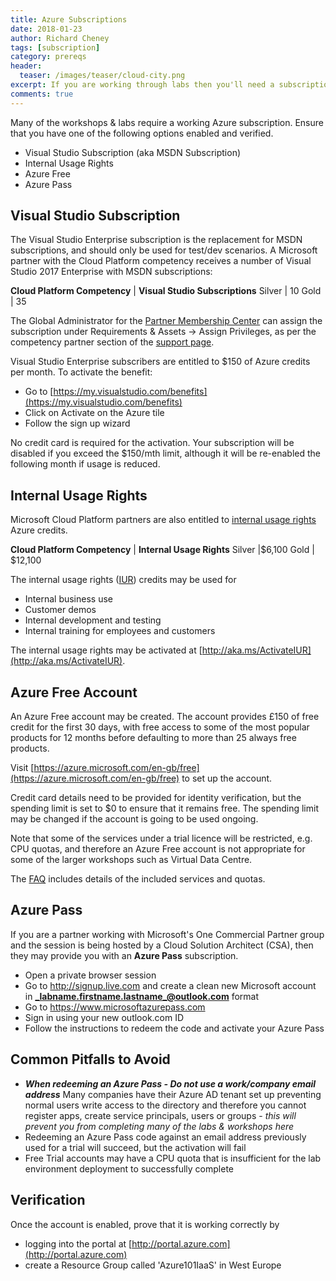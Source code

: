 ```yaml
---
title: Azure Subscriptions
date: 2018-01-23
author: Richard Cheney
tags: [subscription]
category: prereqs
header:
  teaser: /images/teaser/cloud-city.png
excerpt: If you are working through labs then you'll need a subscription.  Here are your options!
comments: true
---
```


Many of the workshops & labs require a working Azure subscription.  Ensure that you have one of the following options enabled and verified.

* Visual Studio Subscription (aka MSDN Subscription)
* Internal Usage Rights
* Azure Free
* Azure Pass

## Visual Studio Subscription

The Visual Studio Enterprise subscription is the replacement for MSDN subscriptions, and should only be used for test/dev scenarios.  A Microsoft partner with the Cloud Platform competency receives a number of Visual Studio 2017 Enterprise with MSDN subscriptions:

**Cloud Platform Competency** | **Visual Studio Subscriptions**
Silver | 10
Gold | 35

The Global Administrator for the [Partner Membership Center](https://partners.microsoft.com/) can assign the subscription under Requirements & Assets -> Assign Privileges, as per the competency partner section of the [support page](https://support.microsoft.com/en-gb/help/4013871/microsoft-partner-network-mpn-visual-studio-subscriptions?tpqid=800-000036).

Visual Studio Enterprise subscribers are entitled to $150 of Azure credits per month.
To activate the benefit:

* Go to [https://my.visualstudio.com/benefits](https://my.visualstudio.com/benefits)
* Click on Activate on the Azure tile
* Follow the sign up wizard

No credit card is required for the activation.  Your subscription will be disabled if you exceed the $150/mth limit, although it will be re-enabled the following month if usage is reduced.

## Internal Usage Rights

Microsoft Cloud Platform partners are also entitled to [internal usage rights](https://azure.microsoft.com/en-us/pricing/member-offers/mpn-benefits/) Azure credits.

**Cloud Platform Competency** | **Internal Usage Rights**
Silver |$6,100
Gold | $12,100

The internal usage rights ([IUR](http://aka.ms/iur)) credits may be used for

* Internal business use
* Customer demos
* Internal development and testing
* Internal training for employees and customers

The internal usage rights may be activated at [http://aka.ms/ActivateIUR](http://aka.ms/ActivateIUR).

## Azure Free Account

An Azure Free account may be created.  The account provides £150 of free credit for the first 30 days, with free access to some of the most popular products for 12 months before defaulting to more than 25 always free products.

Visit [https://azure.microsoft.com/en-gb/free](https://azure.microsoft.com/en-gb/free) to set up the account.

Credit card details need to be provided for identity verification, but the spending limit is set to $0 to ensure that it remains free.  The spending limit may be changed if the account is going to be used ongoing.

Note that some of the services under a trial licence will be restricted, e.g. CPU quotas, and therefore an Azure Free account is not appropriate for some of the larger workshops such as Virtual Data Centre.

The [FAQ](https://azure.microsoft.com/en-gb/free/free-account-faq/) includes details of the included services and quotas.

## Azure Pass

If you are a partner working with Microsoft's One Commercial Partner group and the session is being hosted by a Cloud Solution Architect (CSA), then they may provide you with an **Azure Pass** subscription.

* Open a private browser session
* Go to <http://signup.live.com> and create a clean new Microsoft account in  **_labname.firstname.lastname_@outlook.com** format
* Go to <https://www.microsoftazurepass.com>
* Sign in using your new outlook.com ID
* Follow the instructions to redeem the code and activate your Azure Pass

## Common Pitfalls to Avoid

* ***When redeeming an Azure Pass - Do not use a work/company email address*** Many companies have their Azure AD tenant set up preventing normal users write access to the directory and therefore you cannot register apps, create service principals, users or groups - *this will prevent you from completing many of the labs & workshops here*
* Redeeming an Azure Pass code against an email address previously used for a trial will succeed, but the activation will fail
* Free Trial accounts may have a CPU quota that is insufficient for the lab environment deployment to successfully complete

## Verification

Once the account is enabled, prove that it is working correctly by

* logging into the portal at [http://portal.azure.com](http://portal.azure.com)
* create a Resource Group called 'Azure101IaaS' in West Europe
